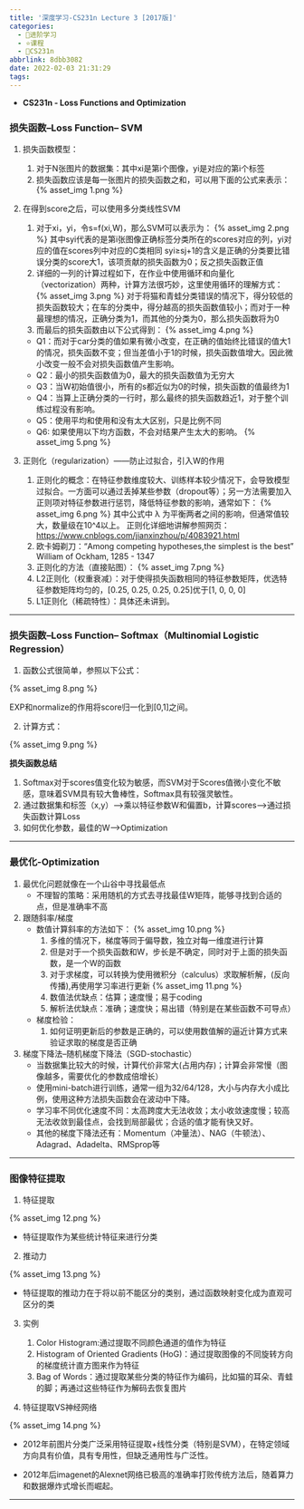 ```yaml
---
title: '深度学习-CS231n Lecture 3 [2017版]'
categories:
  - 🌙进阶学习
  - ⭐课程
  - 💫CS231n
abbrlink: 8dbb3082
date: 2022-02-03 21:31:29
tags:
---
```


- **CS231n - Loss Functions and Optimization**

### 损失函数–Loss Function– SVM

1. 损失函数模型：
    1. 对于N张图片的数据集：其中xi是第i个图像，yi是对应的第i个标签
    2. 损失函数应该是每一张图片的损失函数之和，可以用下面的公式来表示：
        {% asset_img 1.png %}

2. 在得到score之后，可以使用多分类线性SVM
    1. 对于xi，yi，令s=f(xi,W)，那么SVM可以表示为：
        {% asset_img 2.png %}
        其中syi代表的是第i张图像正确标签分类所在的scores对应的列，yi对应的值在scores列中对应的C类相同
        syi≥sj+1的含义是正确的分类要比错误分类的score大1，该项贡献的损失函数为0；反之损失函数正值
    2. 详细的一列的计算过程如下，在作业中使用循环和向量化（vectorization）两种，计算方法很巧妙，这里使用循环的理解方式：
        {% asset_img 3.png %}
        <!--more-->
        对于将猫和青蛙分类错误的情况下，得分较低的损失函数较大；在车的分类中，得分越高的损失函数值较小；而对于一种最理想的情况，正确分类为1，而其他的分类为0，那么损失函数将为0
    3. 而最后的损失函数由以下公式得到：
        {% asset_img 4.png %}
    - Q1：而对于car分类的值如果有微小改变，在正确的值始终比错误的值大1的情况，损失函数不变；但当差值小于1的时候，损失函数值增大。因此微小改变一般不会对损失函数值产生影响。   
    - Q2：最小的损失函数值为0，最大的损失函数值为无穷大    
    - Q3：当W初始值很小，所有的s都近似为0的时候，损失函数的值最终为1    
    - Q4：当算上正确分类的一行时，那么最终的损失函数趋近1，对于整个训练过程没有影响。
    - Q5：使用平均和使用和没有太大区别，只是比例不同    
    - Q6: 如果使用以下均方函数，不会对结果产生太大的影响。
        {% asset_img 5.png %}
3. 正则化（regularization）——防止过拟合，引入W的作用
    1. 正则化的概念：在特征参数维度较大、训练样本较少情况下，会导致模型过拟合。一方面可以通过丢掉某些参数（dropout等）；另一方法需要加入正则项对特征参数进行惩罚，降低特征参数的影响，通常如下：
        {% asset_img 6.png %}
        其中公式中 λ 为平衡两者之间的影响，但通常值较大，数量级在10^4以上。
        正则化详细地讲解参照网页：<https://www.cnblogs.com/jianxinzhou/p/4083921.html>
    2. 欧卡姆剃刀：“Among competing hypotheses,the simplest is the best”     William of Ockham, 1285 - 1347
    3. 正则化的方法（直接贴图）：
        {% asset_img 7.png %}
    4. L2正则化（权重衰减）：对于使得损失函数相同的特征参数矩阵，优选特征参数矩阵均匀的，[0.25, 0.25, 0.25, 0.25]优于[1, 0, 0, 0]
    5. L1正则化（稀疏特性）：具体还未讲到。

***

### 损失函数–Loss Function– Softmax（Multinomial Logistic Regression）

1. 函数公式很简单，参照以下公式：

{% asset_img 8.png %}

EXP和normalize的作用将score归一化到[0,1]之间。

2. 计算方式：

{% asset_img 9.png %}

**损失函数总结**

1. Softmax对于scores值变化较为敏感，而SVM对于Scores值微小变化不敏感，意味着SVM具有较大鲁棒性，Softmax具有较强灵敏性。
2. 通过数据集和标签（x,y）——>乘以特征参数W和偏置b，计算scores——>通过损失函数计算Loss
3. 如何优化参数，最佳的W—->Optimization

***

### 最优化-Optimization

1. 最优化问题就像在一个山谷中寻找最低点
    - 不理智的策略：采用随机的方式去寻找最佳W矩阵，能够寻找到合适的点，但是准确率不高
2. 跟随斜率/梯度
    - 数值计算斜率的方法如下：
        {% asset_img 10.png %}
        1. 多维的情况下，梯度等同于偏导数，独立对每一维度进行计算
        2. 但是对于一个损失函数和W，步长是不确定，同时对于上面的损失函数，是一个W的函数
        3. 对于求梯度，可以转换为使用微积分（calculus）求取解析解，(反向传播),再使用学习率进行更新
        {% asset_img 11.png %}
        4. 数值法优缺点：估算；速度慢；易于coding
        5. 解析法优缺点：准确；速度快；易出错（特别是在某些函数不可导点）
    - 梯度检验：
        1. 如何证明更新后的参数是正确的，可以使用数值解的逼近计算方式来验证求取的梯度是否正确
3. 梯度下降法–随机梯度下降法（SGD-stochastic）
    - 当数据集比较大的时候，计算代价非常大(占用内存)；计算会非常慢（图像越多，需要优化的参数成倍增长）
    - 使用mini-batch进行训练，通常一组为32/64/128，大小与内存大小成比例，使用这种方法损失函数会在波动中下降。
    - 学习率不同优化速度不同：太高跨度大无法收敛；太小收敛速度慢；较高无法收敛到最佳点，会找到局部最优；合适的值才能有快又好。
    - 其他的梯度下降法还有：Momentum（冲量法）、NAG（牛顿法）、Adagrad、Adadelta、RMSprop等

***

### 图像特征提取

1. 特征提取

{% asset_img 12.png %}

- 特征提取作为某些统计特征来进行分类

2. 推动力

{% asset_img 13.png %}

- 特征提取的推动力在于将以前不能区分的类别，通过函数映射变化成为直观可区分的类

3. 实例
    1. Color Histogram:通过提取不同颜色通道的值作为特征
    2. Histogram of Oriented Gradients (HoG)：通过提取图像的不同旋转方向的梯度统计直方图来作为特征
    3. Bag of Words：通过提取某些分类的特征作为编码，比如猫的耳朵、青蛙的脚；再通过这些特征作为解码去恢复图片

4. 特征提取VS神经网络

{% asset_img 14.png %}

- 2012年前图片分类广泛采用特征提取+线性分类（特别是SVM），在特定领域方向具有价值，具有专用性，但缺乏通用性与广泛性。

- 2012年后imagenet的Alexnet网络已极高的准确率打败传统方法后，随着算力和数据爆炸式增长而崛起。

***
